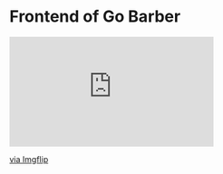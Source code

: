# Frontend of Go **Barber**

<div style="width:360px;max-width:100%;"><div style="height:0;padding-bottom:54.17%;position:relative;"><iframe width="360" height="195" style="position:absolute;top:0;left:0;width:100%;height:100%;" frameBorder="0" src="https://imgflip.com/embed/4j8f6k"></iframe></div><p><a href="https://imgflip.com/gif/4j8f6k">via Imgflip</a></p></div>

